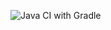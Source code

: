![Java CI with Gradle](https://github.com/Artpogorelov/CI-JSON/actions/workflows/gradle-publish.yml/badge.svg)
